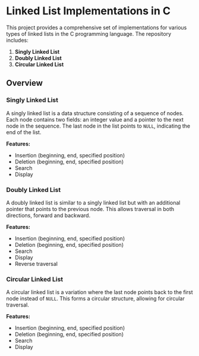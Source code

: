 # Linked List Implementations in C

This project provides a comprehensive set of implementations for various types of linked lists in the C programming language. The repository includes:

1. **Singly Linked List**
2. **Doubly Linked List**
3. **Circular Linked List**

## Overview

### Singly Linked List

A singly linked list is a data structure consisting of a sequence of nodes. Each node contains two fields: an integer value and a pointer to the next node in the sequence. The last node in the list points to `NULL`, indicating the end of the list.

**Features:**
- Insertion (beginning, end, specified position)
- Deletion (beginning, end, specified position)
- Search
- Display

### Doubly Linked List

A doubly linked list is similar to a singly linked list but with an additional pointer that points to the previous node. This allows traversal in both directions, forward and backward.

**Features:**
- Insertion (beginning, end, specified position)
- Deletion (beginning, end, specified position)
- Search
- Display
- Reverse traversal

### Circular Linked List

A circular linked list is a variation where the last node points back to the first node instead of `NULL`. This forms a circular structure, allowing for circular traversal.

**Features:**
- Insertion (beginning, end, specified position)
- Deletion (beginning, end, specified position)
- Search
- Display
